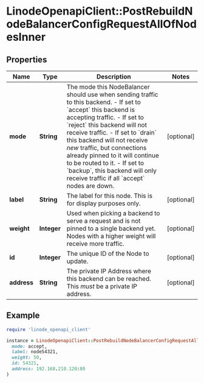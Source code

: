 # LinodeOpenapiClient::PostRebuildNodeBalancerConfigRequestAllOfNodesInner

## Properties

| Name | Type | Description | Notes |
| ---- | ---- | ----------- | ----- |
| **mode** | **String** | The mode this NodeBalancer should use when sending traffic to this backend.  - If set to &#x60;accept&#x60; this backend is accepting traffic. - If set to &#x60;reject&#x60; this backend will not receive traffic. - If set to &#x60;drain&#x60; this backend will not receive _new_ traffic, but connections already pinned to it will continue to be routed to it. - If set to &#x60;backup&#x60;, this backend will only receive traffic if all &#x60;accept&#x60; nodes are down. | [optional] |
| **label** | **String** | The label for this node.  This is for display purposes only. | [optional] |
| **weight** | **Integer** | Used when picking a backend to serve a request and is not pinned to a single backend yet.  Nodes with a higher weight will receive more traffic. | [optional] |
| **id** | **Integer** | The unique ID of the Node to update. | [optional] |
| **address** | **String** | The private IP Address where this backend can be reached. This _must_ be a private IP address. | [optional] |

## Example

```ruby
require 'linode_openapi_client'

instance = LinodeOpenapiClient::PostRebuildNodeBalancerConfigRequestAllOfNodesInner.new(
  mode: accept,
  label: node54321,
  weight: 50,
  id: 54321,
  address: 192.168.210.120:80
)
```


